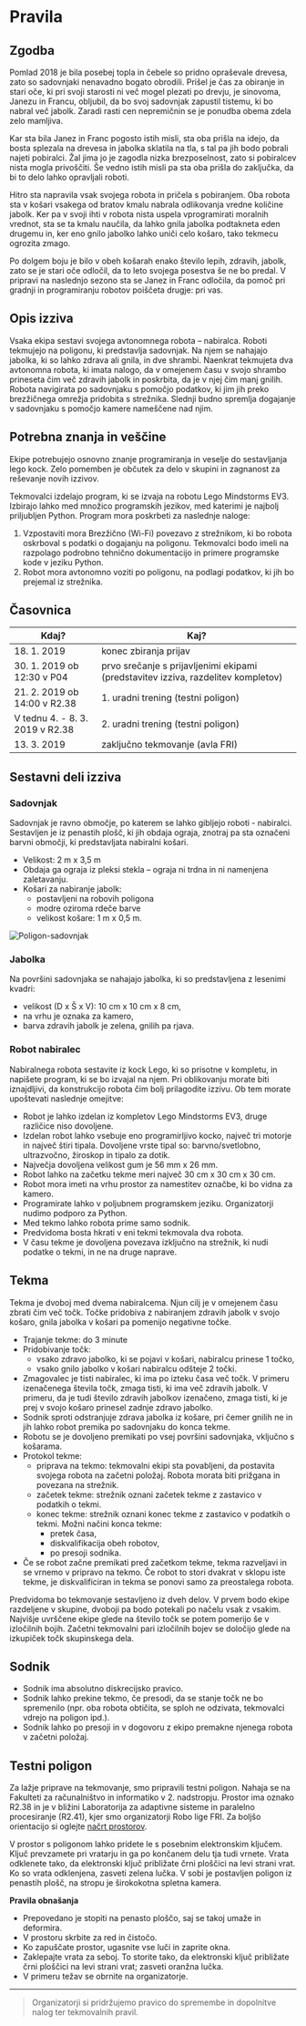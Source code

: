 Pravila
================================

## Zgodba

Pomlad 2018 je bila posebej topla in čebele so pridno opraševale drevesa, zato so sadovnjaki nenavadno bogato obrodili. Prišel je čas za obiranje in stari oče, ki pri svoji starosti ni več mogel plezati po drevju, je sinovoma, Janezu in Francu, obljubil, da bo svoj sadovnjak zapustil tistemu, ki bo nabral več jabolk. Zaradi rasti cen nepremičnin se je ponudba obema zdela zelo mamljiva.

Kar sta bila Janez in Franc pogosto istih misli, sta oba prišla na idejo, da bosta splezala na drevesa in jabolka sklatila na tla, s tal pa jih bodo pobrali najeti pobiralci. Žal jima jo je zagodla nizka brezposelnost, zato si pobiralcev nista mogla privoščiti. Še vedno istih misli pa sta oba prišla do zaključka, da bi to delo lahko opravljali roboti.

Hitro sta napravila vsak svojega robota in pričela s pobiranjem. Oba robota sta v košari vsakega od bratov kmalu nabrala odlikovanja vredne količine jabolk. Ker pa v svoji ihti v robota nista uspela vprogramirati moralnih vrednot, sta se ta kmalu naučila, da lahko gnila jabolka podtakneta eden drugemu in, ker eno gnilo jabolko lahko uniči celo košaro, tako tekmecu ogrozita zmago.

Po dolgem boju je bilo v obeh košarah enako število lepih, zdravih, jabolk, zato se je stari oče odločil, da to leto svojega posestva še ne bo predal. V pripravi na naslednjo sezono sta se Janez in Franc odločila, da pomoč pri gradnji in programiranju robotov poiščeta drugje: pri vas.

## Opis izziva

Vsaka ekipa sestavi svojega avtonomnega robota – nabiralca. Roboti tekmujejo na poligonu, ki predstavlja sadovnjak. Na njem se nahajajo jabolka, ki so lahko zdrava ali gnila, in dve shrambi. Naenkrat tekmujeta dva avtonomna robota, ki imata nalogo, da v omejenem času v svojo shrambo prineseta čim več zdravih jabolk in poskrbita, da je v njej čim manj gnilih. Robota navigirata po sadovnjaku s pomočjo podatkov, ki jim jih preko brezžičnega omrežja pridobita s strežnika. Slednji budno spremlja dogajanje v sadovnjaku s pomočjo kamere nameščene nad njim.

## Potrebna znanja in veščine

Ekipe potrebujejo osnovno znanje programiranja in veselje do sestavljanja lego kock. Zelo pomemben je občutek za delo v skupini in zagnanost za reševanje novih izzivov.

Tekmovalci izdelajo program, ki se izvaja na robotu Lego Mindstorms EV3. Izbirajo lahko med množico programskih jezikov, med katerimi je najbolj priljubljen Python. Program mora poskrbeti za naslednje naloge:

1. Vzpostaviti mora Brezžično (Wi-Fi) povezavo z strežnikom, ki bo robota oskrboval s podatki o dogajanju na poligonu. Tekmovalci bodo imeli na razpolago podrobno tehnično dokumentacijo in primere programske kode v jeziku Python.
2. Robot mora avtonomno voziti po poligonu, na podlagi podatkov, ki jih bo prejemal iz strežnika.

## Časovnica

| **Kdaj?** | **Kaj?** |
| --- | --- |
| 18. 1. 2019 | konec zbiranja prijav |
| 30. 1. 2019 ob 12:30 v P04 | prvo srečanje s prijavljenimi ekipami (predstavitev izziva, razdelitev kompletov) |
| 21. 2. 2019 ob 14:00 v R2.38 | 1. uradni trening (testni poligon) |
| V tednu 4. - 8. 3. 2019 v R2.38 | 2. uradni trening (testni poligon) |
| 13. 3. 2019 | zaključno tekmovanje (avla FRI) |

## Sestavni deli izziva

### Sadovnjak

Sadovnjak je ravno območje, po katerem se lahko gibljejo roboti - nabiralci. Sestavljen je iz penastih plošč, ki jih obdaja ograja, znotraj pa sta označeni barvni območji, ki predstavljata nabiralni košari.

- Velikost:  2 m x 3,5 m
- Obdaja ga ograja iz pleksi stekla – ograja ni trdna in ni namenjena zaletavanju.
- Košari za nabiranje jabolk:
  - postavljeni na robovih poligona
  - modre oziroma rdeče barve
  - velikost košare: 1 m x 0,5 m.

![Poligon-sadovnjak](https://github.com/RoboLiga/roboliga-meta/raw/master/poligon.jpg)

      
### Jabolka

Na površini sadovnjaka se nahajajo jabolka, ki so predstavljena z lesenimi kvadri:

- velikost (D x Š x V): 10 cm x 10 cm x 8 cm,
- na vrhu je oznaka za kamero,
- barva zdravih jabolk je zelena, gnilih pa rjava.

### Robot nabiralec

Nabiralnega robota sestavite iz kock Lego, ki so prisotne v kompletu, in napišete program, ki se bo izvajal na njem. Pri oblikovanju morate biti iznajdljivi, da konstrukcijo robota čim bolj prilagodite izzivu. Ob tem morate upoštevati naslednje omejitve:

- Robot je lahko izdelan iz kompletov Lego Mindstorms EV3, druge različice niso dovoljene.
- Izdelan robot lahko vsebuje eno programirljivo kocko, največ tri motorje in največ štiri tipala. Dovoljene vrste tipal so: barvno/svetlobno, ultrazvočno, žiroskop in tipalo za dotik.
- Največja dovoljena velikost gum je 56 mm x 26 mm.
- Robot lahko na začetku tekme meri največ 30 cm x 30 cm x 30 cm.
- Robot mora imeti na vrhu prostor za namestitev označbe, ki bo vidna za kamero.
- Programirate lahko v poljubnem programskem jeziku. Organizatorji nudimo podporo za Python.
- Med tekmo lahko robota prime samo sodnik.
- Predvidoma bosta hkrati v eni tekmi tekmovala dva robota.
- V času tekme je dovoljena povezava izključno na strežnik, ki nudi podatke o tekmi, in ne na druge naprave.

## Tekma

Tekma je dvoboj med dvema nabiralcema. Njun cilj je v omejenem času zbrati čim več točk. Točke pridobiva z nabiranjem zdravih jabolk v svojo košaro, gnila jabolka v košari pa pomenijo negativne točke.

- Trajanje tekme: do 3 minute
- Pridobivanje točk:
  - vsako zdravo jabolko, ki se pojavi v košari, nabiralcu prinese 1 točko,
  - vsako gnilo jabolko v košari nabiralcu odšteje 2 točki.
- Zmagovalec je tisti nabiralec, ki ima po izteku časa več točk. V primeru izenačenega števila točk, zmaga tisti, ki ima več zdravih jabolk. V primeru, da je tudi število zdravih jabolkov izenačeno, zmaga tisti, ki je prej v svojo košaro prinesel zadnje zdravo jabolko.
- Sodnik sproti odstranjuje zdrava jabolka iz košare, pri čemer gnilih ne in jih lahko robot premika po sadovnjaku do konca tekme.
- Robotu se je dovoljeno premikati po vsej površini sadovnjaka, vključno s košarama.
- Protokol tekme:
  - priprava na tekmo: tekmovalni ekipi sta povabljeni, da postavita svojega robota na začetni položaj. Robota morata biti prižgana in povezana na strežnik.
  - začetek tekme: strežnik oznani začetek tekme z zastavico v podatkih o tekmi.
  - konec tekme: strežnik oznani konec tekme z zastavico v podatkih o tekmi. Možni načini konca tekme:
    - pretek časa,
    - diskvalifikacija obeh robotov,
    - po presoji sodnika.
- Če se robot začne premikati pred začetkom tekme, tekma razveljavi in se vrnemo v pripravo na tekmo. Če robot to stori dvakrat v sklopu iste tekme, je diskvalificiran in tekma se ponovi samo za preostalega robota.

Predvidoma bo tekmovanje sestavljeno iz dveh delov. V prvem bodo ekipe razdeljene v skupine, dvoboji pa bodo potekali po načelu vsak z vsakim. Najvišje uvrščene ekipe glede na število točk se potem pomerijo še v izločilnih bojih. Začetni tekmovalni pari izločilnih bojev se določijo glede na izkupiček točk skupinskega dela.

## Sodnik

- Sodnik ima absolutno diskrecijsko pravico.
- Sodnik lahko prekine tekmo, če presodi, da se stanje točk ne bo spremenilo (npr. oba robota obtičita, se sploh ne odzivata, tekmovalci vdrejo na poligon ipd.).
- Sodnik lahko po presoji in v dogovoru z ekipo premakne njenega robota v začetni položaj.

## Testni poligon

Za lažje priprave na tekmovanje, smo pripravili testni poligon. Nahaja se na Fakulteti za računalništvo in informatiko v 2. nadstropju. Prostor ima oznako R2.38 in je v bližini Laboratorija za adaptivne sisteme in paralelno procesiranje (R2.41), kjer smo organizatorji Robo lige FRI. Za boljšo orientacijo si oglejte [načrt prostorov](https://github.com/RoboLiga/roboliga-meta/raw/master/Na%C4%8Drt_FRI_2nadstropje.pdf).

V prostor s poligonom lahko pridete le s posebnim elektronskim ključem. Ključ prevzamete pri vratarju in ga po končanem delu tja tudi vrnete. Vrata odklenete tako, da elektronski ključ približate črni ploščici na levi strani vrat. Ko so vrata odklenjena, zasveti zelena lučka. V sobi je postavljen poligon iz penastih plošč, na stropu je širokokotna spletna kamera.

**Pravila obnašanja**
- Prepovedano je stopiti na penasto ploščo, saj se takoj umaže in deformira.
- V prostoru skrbite za red in čistočo.
- Ko zapuščate prostor, ugasnite vse luči in zaprite okna.
- Zaklepajte vrata za seboj. To storite tako, da elektronski ključ približate črni ploščici na levi strani vrat; zasveti oranžna lučka.
- V primeru težav se obrnite na organizatorje.


--------------------------
> Organizatorji si pridržujemo pravico do spremembe in dopolnitve nalog ter tekmovalnih pravil.

